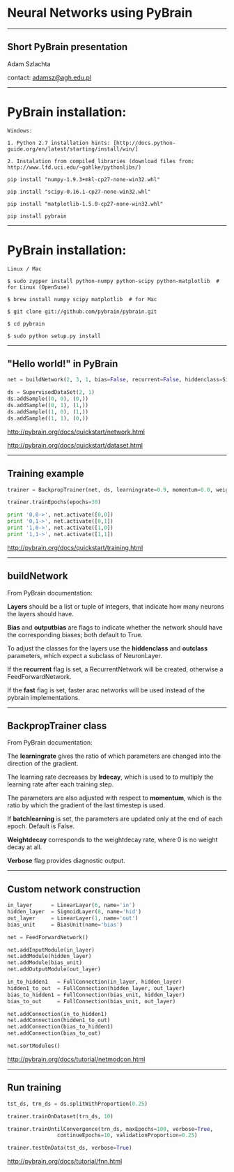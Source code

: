<!-- class: center, middle, inverse -->

# Neural Networks using PyBrain

---
## Short PyBrain presentation

Adam Szlachta

contact: adamsz@agh.edu.pl

---

# PyBrain installation:

```
Windows:

1. Python 2.7 installation hints: [http://docs.python-guide.org/en/latest/starting/install/win/]

2. Instalation from compiled libraries (download files from: http://www.lfd.uci.edu/~gohlke/pythonlibs/)

pip install "numpy‑1.9.3+mkl‑cp27‑none‑win32.whl"

pip install "scipy‑0.16.1‑cp27‑none‑win32.whl"

pip install "matplotlib‑1.5.0‑cp27‑none‑win32.whl"

pip install pybrain
```
---

# PyBrain installation:

```
Linux / Mac

$ sudo zypper install python-numpy python-scipy python-matplotlib  # for Linux (OpenSuse)

$ brew install numpy scipy matplotlib  # for Mac

$ git clone git://github.com/pybrain/pybrain.git

$ cd pybrain

$ sudo python setup.py install
```

---
## "Hello world!" in PyBrain

```Python
net = buildNetwork(2, 3, 1, bias=False, recurrent=False, hiddenclass=SigmoidLayer)

ds = SupervisedDataSet(2, 1)
ds.addSample((0, 0), (0,))
ds.addSample((0, 1), (1,))
ds.addSample((1, 0), (1,))
ds.addSample((1, 1), (0,))
```

http://pybrain.org/docs/quickstart/network.html

http://pybrain.org/docs/quickstart/dataset.html

---
## Training example
```Python
trainer = BackpropTrainer(net, ds, learningrate=0.9, momentum=0.0, weightdecay=0.0, verbose=True)

trainer.trainEpochs(epochs=30)

print '0,0->', net.activate([0,0])
print '0,1->', net.activate([0,1])
print '1,0->', net.activate([1,0])
print '1,1->', net.activate([1,1])
```

http://pybrain.org/docs/quickstart/training.html

---
## buildNetwork

From PyBrain documentation:

**Layers** should be a list or tuple of integers, that indicate how many neurons the layers should have.

**Bias** and **outputbias** are flags to indicate whether the network should have the corresponding biases; both default to True.

To adjust the classes for the layers use the **hiddenclass** and **outclass** parameters, which expect a subclass of NeuronLayer.

If the **recurrent** flag is set, a RecurrentNetwork will be created, otherwise a FeedForwardNetwork.

If the **fast** flag is set, faster arac networks will be used instead of the pybrain implementations.

---
## BackpropTrainer class

From PyBrain documentation:

The **learningrate** gives the ratio of which parameters are changed into the direction of the gradient.

The learning rate decreases by **lrdecay**, which is used to to multiply the learning rate after each training step.

The parameters are also adjusted with respect to **momentum**, which is the ratio by which the gradient of the last timestep is used.

If **batchlearning** is set, the parameters are updated only at the end of each epoch. Default is False.

**Weightdecay** corresponds to the weightdecay rate, where 0 is no weight decay at all.

**Verbose** flag provides diagnostic output.

---
## Custom network construction

```Python
in_layer      = LinearLayer(6, name='in')
hidden_layer  = SigmoidLayer(8, name='hid')
out_layer     = LinearLayer(1, name='out')
bias_unit     = BiasUnit(name='bias')

net = FeedForwardNetwork()

net.addInputModule(in_layer)
net.addModule(hidden_layer)
net.addModule(bias_unit)
net.addOutputModule(out_layer)

in_to_hidden1   = FullConnection(in_layer, hidden_layer)
hidden1_to_out  = FullConnection(hidden_layer, out_layer)
bias_to_hidden1 = FullConnection(bias_unit, hidden_layer)
bias_to_out     = FullConnection(bias_unit, out_layer)

net.addConnection(in_to_hidden1)
net.addConnection(hidden1_to_out)
net.addConnection(bias_to_hidden1)
net.addConnection(bias_to_out)

net.sortModules()
```

http://pybrain.org/docs/tutorial/netmodcon.html

---
## Run training

```Python
tst_ds, trn_ds = ds.splitWithProportion(0.25)

trainer.trainOnDataset(trn_ds, 10)

trainer.trainUntilConvergence(trn_ds, maxEpochs=100, verbose=True,
                continueEpochs=10, validationProportion=0.25)

trainer.testOnData(tst_ds, verbose=True)
```

http://pybrain.org/docs/tutorial/fnn.html
